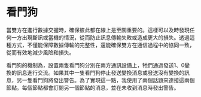 # 看門狗
當雙方在進行數據交握時，確保彼此都在線上是至關重要的。這樣可以及時發現任何一方出現斷訊或當機的情況，從而防止訊息傳輸失敗或造成更大的損失。透過這種方式，不僅能保障數據傳輸的完整性，還能確保雙方在通信過程中的協同一致，從而有效地減少風險和損失。

看門狗的機制為，設置兩隻看門狗分別在兩方通訊設備上，牠們通過發送1、0變換的訊息進行交流。如果其中一隻看門狗停止發送變換消息或發送沒有變換的訊息，另一隻看門狗將發出警告。為了實現這一點，我使用了兩個話題來連接這兩個節點。每個節點都會訂閱另一個節點的消息，並在未收到消息時發出警告。
